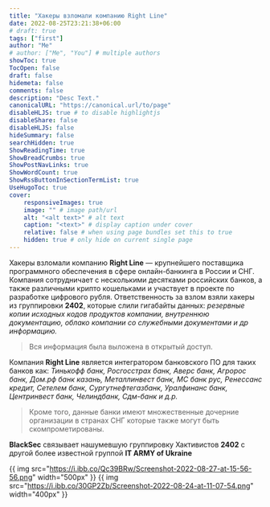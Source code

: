 ```yaml
---
title: "Хакеры взломали компанию Right Line"  
date: 2022-08-25T23:21:38+06:00
# draft: true
tags: ["first"]
author: "Me"
# author: ["Me", "You"] # multiple authors
showToc: true
TocOpen: false
draft: false
hidemeta: false
comments: false
description: "Desc Text."
canonicalURL: "https://canonical.url/to/page"
disableHLJS: true # to disable highlightjs
disableShare: false
disableHLJS: false
hideSummary: false
searchHidden: true
ShowReadingTime: true
ShowBreadCrumbs: true
ShowPostNavLinks: true
ShowWordCount: true
ShowRssButtonInSectionTermList: true
UseHugoToc: true
cover:
    responsiveImages: true
    image: "" # image path/url
    alt: "<alt text>" # alt text
    caption: "<text>" # display caption under cover
    relative: false # when using page bundles set this to true
    hidden: true # only hide on current single page
---
```

Хакеры взломали компанию **Right Line** — крупнейшего поставщика программного обеспечения в сфере онлайн-банкинга в России и СНГ. 
Компания сотрудничает с несколькими десятками российских банков, а также различными крипто кошельками и участвует в проекте по разработке цифрового рубля. 
Ответственность за взлом взяли хакеры из группировки **2402**, которые слили гигабайты данных: *резервные копии исходных кодов продуктов компании, внутреннюю документацию, облако компании со служебными документами и др информацию.*

>Вся информация была выложена в открытый доступ.

Компания **Right Line** является интегратором банковского ПО для таких банков как:
*Тинькофф банк, Росгосстрах банк, Аверс банк, Агророс банк, Дом.рф банк казань, Металлинвест банк, МС банк рус, Ренессанс кредит, Сетелем банк, Сургутнефтегазбанк, Уралфинанс банк, Центринвест банк, Челиндбанк, Сдм-банк и д.р.*

>Кроме того, данные банки имеют множественные дочерние организации в странах СНГ которые  также могут быть скомпрометированы. 

**BlackSec** связывает нашумевшую группировку Хактивистов **2402** с другой более известной группой **IT ARMY of Ukraine**

{{ img src="https://i.ibb.co/Qc39BRw/Screenshot-2022-08-27-at-15-56-56.png" width="500px" }}
{{ img src="https://i.ibb.co/30GP2Zb/Screenshot-2022-08-24-at-11-07-54.png" width="400px" }}